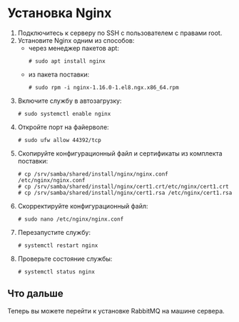 # Установка Nginx 

1. Подключитесь к серверу по SSH с пользователем с правами root. 
1. Установите Nginx одним из способов:
   * через менеджер пакетов apt:
     ```
     # sudo apt install nginx
     ```
   * из пакета поставки:
     ```
     # sudo rpm -i nginx-1.16.0-1.el8.ngx.x86_64.rpm
     ```
1. Включите службу в автозагрузку:
   ```
   # sudo systemctl enable nginx
   ```
1. Откройте порт на файерволе:
   ```
   # sudo ufw allow 44392/tcp
   ```
1. Скопируйте конфигурационный файл и сертификаты из комплекта поставки:
   ```
   # cp /srv/samba/shared/install/nginx/nginx.conf /etc/nginx/nginx.conf
   # cp /srv/samba/shared/install/nginx/cert1.crt/etc/nginx/cert1.crt
   # cp /srv/samba/shared/install/nginx/cert1.rsa /etc/nginx/cert1.rsa
   ```
1. Скорректируйте конфигурационный файл:
   ```
   # sudo nano /etc/nginx/nginx.conf
   ```
1. Перезапустите службу:
   ```
   # systemctl restart nginx
   ```
1. Проверьте состояние службы:
   ```
   # systemctl status nginx
   ```

## Что дальше

Теперь вы можете перейти к установке RabbitMQ на машине сервера.
